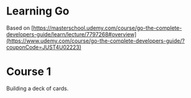 # Learning Go

Based on
[https://masterschool.udemy.com/course/go-the-complete-developers-guide/learn/lecture/7797268#overview](https://www.udemy.com/course/go-the-complete-developers-guide/?couponCode=JUST4U02223)

# Course 1

Building a deck of cards.
